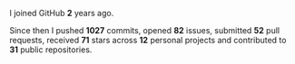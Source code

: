 I joined GitHub **2** years ago.

Since then I pushed **1027** commits, opened **82** issues, submitted **52** pull requests, received **71** stars across **12** personal projects and contributed to **31** public repositories.
